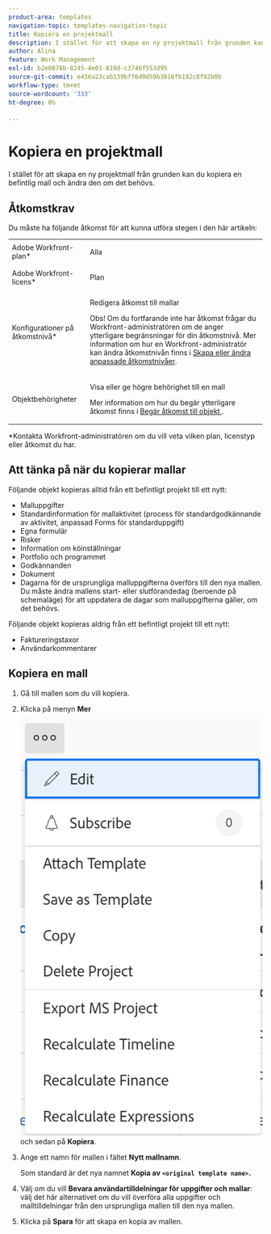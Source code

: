 ```yaml
---
product-area: templates
navigation-topic: templates-navigation-topic
title: Kopiera en projektmall
description: I stället för att skapa en ny projektmall från grunden kan du kopiera en befintlig mall och ändra den om det behövs.
author: Alina
feature: Work Management
exl-id: b2e0878b-8245-4e01-819d-c3746f553d95
source-git-commit: e416a23cab139bff6d0d59b3816fb192c8f92b0b
workflow-type: tm+mt
source-wordcount: '333'
ht-degree: 0%

---
```


# Kopiera en projektmall

I stället för att skapa en ny projektmall från grunden kan du kopiera en befintlig mall och ändra den om det behövs.

## Åtkomstkrav

Du måste ha följande åtkomst för att kunna utföra stegen i den här artikeln:

<table style="table-layout:auto"> 
 <col> 
 <col> 
 <tbody> 
  <tr> 
   <td role="rowheader">Adobe Workfront-plan*</td> 
   <td> <p>Alla </p> </td> 
  </tr> 
  <tr> 
   <td role="rowheader">Adobe Workfront-licens*</td> 
   <td> <p>Plan </p> </td> 
  </tr> 
  <tr> 
   <td role="rowheader">Konfigurationer på åtkomstnivå*</td> 
   <td> <p>Redigera åtkomst till mallar</p> <p>Obs! Om du fortfarande inte har åtkomst frågar du Workfront-administratören om de anger ytterligare begränsningar för din åtkomstnivå. Mer information om hur en Workfront-administratör kan ändra åtkomstnivån finns i <a href="../../../administration-and-setup/add-users/configure-and-grant-access/create-modify-access-levels.md" class="MCXref xref">Skapa eller ändra anpassade åtkomstnivåer</a>.</p> </td> 
  </tr> 
  <tr> 
   <td role="rowheader">Objektbehörigheter</td> 
   <td> <p>Visa eller ge högre behörighet till en mall</p> <p>Mer information om hur du begär ytterligare åtkomst finns i <a href="../../../workfront-basics/grant-and-request-access-to-objects/request-access.md" class="MCXref xref">Begär åtkomst till objekt </a>.</p> </td> 
  </tr> 
 </tbody> 
</table>

&#42;Kontakta Workfront-administratören om du vill veta vilken plan, licenstyp eller åtkomst du har.


## Att tänka på när du kopierar mallar

Följande objekt kopieras alltid från ett befintligt projekt till ett nytt:

* Malluppgifter
* Standardinformation för mallaktivitet (process för standardgodkännande av aktivitet, anpassad Forms för standarduppgift)
* Egna formulär
* Risker
* Information om köinställningar
* Portfolio och programmet
* Godkännanden
* Dokument
* Dagarna för de ursprungliga malluppgifterna överförs till den nya mallen. Du måste ändra mallens start- eller slutförandedag (beroende på schemaläge) för att uppdatera de dagar som malluppgifterna gäller, om det behövs.

Följande objekt kopieras aldrig från ett befintligt projekt till ett nytt:

* Faktureringstaxor
* Användarkommentarer

## Kopiera en mall

1. Gå till mallen som du vill kopiera.
1. Klicka på menyn **Mer** ![](assets/qs-more-icon-on-an-object.png) och sedan på **Kopiera**.
1. Ange ett namn för mallen i fältet **Nytt mallnamn**.

   Som standard är det nya namnet **Kopia av `<original template name>`.**

1. Välj om du vill **Bevara användartilldelningar för uppgifter och mallar**: välj det här alternativet om du vill överföra alla uppgifter och malltilldelningar från den ursprungliga mallen till den nya mallen.
1. Klicka på **Spara** för att skapa en kopia av mallen.

